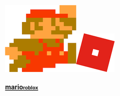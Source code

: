 <head>
<body><h1>
  <img src="mario.png"><img src="roblox.png">
</h1>
<h2>
  <a href="https://supermarioemulator.com/">mario</a><a href="https://web.roblox.com/home"><font size="3">roblox</font></a></font>
</h2>
